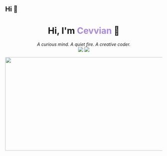 ## Hi 👋
<h1 align="center">Hi, I'm <span style="color:#a88add;">Cevvian</span> 🌿</h1>
<p align="center">
  <i>A curious mind. A quiet fire. A creative coder.</i><br/>
  <img src="https://img.shields.io/badge/Made%20with-love-ffb6c1?style=flat-square" />
  <img src="https://img.shields.io/badge/focus-frontend%20%2B%20embedded-89CFF0?style=flat-square" />
</p>
<a href="https://github.com/devxb/gitanimals">
<img
  src="https://render.gitanimals.org/farms/yugufyuf"
  width="1000"
  height="300"
/>
</a>
